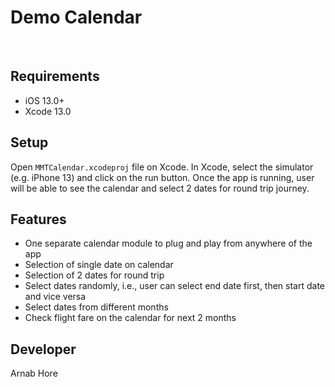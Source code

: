 # Demo Calendar
<br />

## Requirements

- iOS 13.0+
- Xcode 13.0

## Setup

Open `MMTCalendar.xcodeproj` file on Xcode. In Xcode, select the simulator (e.g. iPhone 13) and click on the run button.
Once the app is running, user will be able to see the calendar and select 2 dates for round trip journey.

## Features

- One separate calendar module to plug and play from anywhere of the app
- Selection of single date on calendar
- Selection of 2 dates for round trip
- Select dates randomly, i.e., user can select end date first, then start date and vice versa
- Select dates from different months
- Check flight fare on the calendar for next 2 months

## Developer

Arnab Hore


